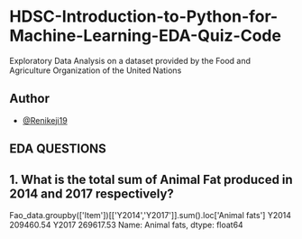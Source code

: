 # HDSC-Introduction-to-Python-for-Machine-Learning-EDA-Quiz-Code

Exploratory Data Analysis on a dataset provided by the Food and Agriculture Organization of the United Nations

## Author

- [@Renikeji19](https://www.github.com/Renikeji19)

## EDA QUESTIONS
## 1. What is the total sum of Animal Fat produced in 2014 and 2017 respectively?
Fao_data.groupby(['Item'])[['Y2014','Y2017']].sum().loc['Animal fats']
Y2014    209460.54
Y2017    269617.53
Name: Animal fats, dtype: float64


